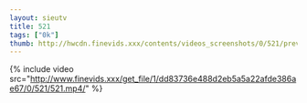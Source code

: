 ```yaml
--- 
layout: sieutv
title: 521
tags: ["0k"]
thumb: http://hwcdn.finevids.xxx/contents/videos_screenshots/0/521/preview.mp4.jpg
---
```

{% include video src="http://www.finevids.xxx/get_file/1/dd83736e488d2eb5a5a22afde386ae67/0/521/521.mp4/" %} 
